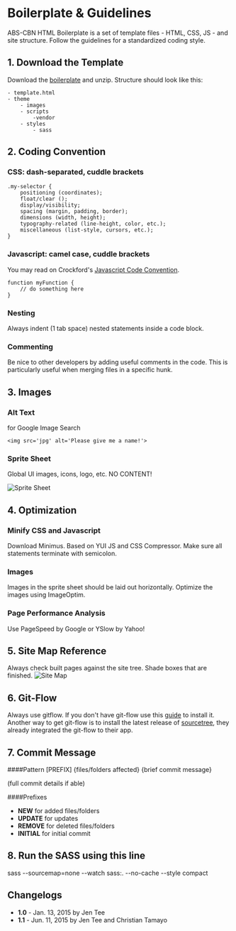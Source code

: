 # Boilerplate & Guidelines

ABS-CBN HTML Boilerplate is a set of template files - HTML, CSS, JS - and site structure. Follow the guidelines for a standardized coding style.

## 1. Download the Template

Download the [boilerplate](https://bitbucket.org/frontenddevelopment/boilerplate/get/master.zip) and unzip. Structure should look like this:

	- template.html 
	- theme 
		- images 
		- scripts 
			-vendor
		- styles
			- sass

## 2. Coding Convention

### CSS: dash-separated, cuddle brackets

	.my-selector { 
	    positioning (coordinates); 
	    float/clear (); 
	    display/visibility; 
	    spacing (margin, padding, border); 
	    dimensions (width, height); 
	    typography-related (line-height, color, etc.); 
	    miscellaneous (list-style, cursors, etc.); 
	} 

### Javascript: camel case, cuddle brackets

You may read on Crockford's [Javascript Code Convention](http://javascript.crockford.com/code.html).

	function myFunction { 
	    // do something here 
	} 

### Nesting

Always indent (1 tab space) nested statements inside a code block.

### Commenting

Be nice to other developers by adding useful comments in the code. This is particularly useful when merging files in a specific hunk.

## 3. Images

### Alt Text
for Google Image Search 

	<img src='jpg' alt='Please give me a name!'>

### Sprite Sheet
Global UI images, icons, logo, etc. NO CONTENT! 

![Sprite Sheet](https://bitbucket.org/frontenddevelopment/boilerplate/downloads/spritesheet.jpg)

## 4. Optimization

### Minify CSS and Javascript

Download Minimus. Based on YUI JS and CSS Compressor. Make sure all statements terminate with semicolon.

### Images

Images in the sprite sheet should be laid out horizontally. Optimize the images using ImageOptim.

### Page Performance Analysis

Use PageSpeed by Google or YSlow by Yahoo!

## 5. Site Map Reference
Always check built pages against the site tree. Shade boxes that are finished.
![Site Map](https://bitbucket.org/frontenddevelopment/boilerplate/downloads/sitemap.jpg)

## 6. Git-Flow   

Always use gitflow. If you don't have git-flow use this [guide](https://github.com/nvie/gitflow/wiki/Mac-OS-X) to install it.  
Another way to get git-flow is to install the latest release of [sourcetree](http://www.sourcetreeapp.com/), they already integrated the git-flow to their app.

## 7. Commit Message

####Pattern
[PREFIX] {files/folders affected} {brief commit message}

(full commit details if able)

####Prefixes

- **NEW** for added files/folders
- **UPDATE** for updates
- **REMOVE** for deleted files/folders
- **INITIAL** for initial commit

## 8. Run the SASS using this line
sass --sourcemap=none --watch sass:. --no-cache --style compact

## Changelogs
- **1.0** - Jan. 13, 2015 by Jen Tee
- **1.1** - Jun. 11, 2015 by Jen Tee and Christian Tamayo